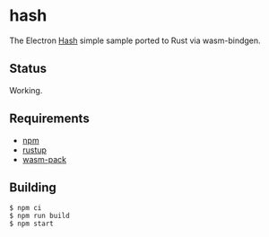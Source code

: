 # hash

The Electron [Hash](https://github.com/electron/simple-samples/tree/master/hash) simple sample ported to Rust via wasm-bindgen.

## Status

Working.

## Requirements

- [npm](https://nodejs.org/en/download/)
- [rustup](https://rustup.rs/)
- [wasm-pack](https://rustwasm.github.io/wasm-pack/)

## Building

```
$ npm ci
$ npm run build
$ npm start
```
